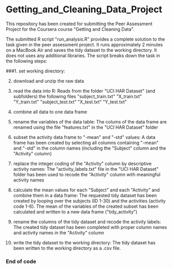 Getting_and_Cleaning_Data_Project
=================================

This repository has been created for submitting the Peer Assessment Project for the Coursera course "Getting and Cleaning Data".

The submitted R script "run_analysis.R" provides a complete solution to the task given in the peer assessment project. It runs approximately 2 minutes on a MacBook Air and saves the tidy dataset to the working directory. It does not uses any additional libraries. The script breaks down the task in the following steps:

###1. set working directory: 

2. download and unzip the raw data

3. read the data into R: 
Reads from the folder "UCI HAR Dataset" (and subfolders) the following files 
"subject_train.txt"
"X_train.txt"
"Y_train.txt"
"subject_test.txt"
"X_test.txt"
"Y_test.txt"

4. combine all data to one data frame

5. rename the variables of the data table: 
The colums of the data frame are renamed using the file "features.txt" in the "UCI HAR Dataset" folder

6. subset the activity data frame to "-mean" and "-std" values: 
A data frame has been created by selecting all columns containing "-mean" and "-std" in the column names (including the "Subject" column and the "Activity" column)

7. replace the integer coding of the "Activity" column by descriptive activity names: 
The "activity_labels.txt" file in the "UCI HAR Dataset" folder has been used to recode the "Activity" column with meaningful activity names

8. calculate the mean values for each "Subject" and each "Activity" and combine them in a data frame: 
The requested tidy dataset has been created by looping over the subjects (ID 1-30) and the activities (activity code 1-6). The mean of the variables of the created subset has been calculated and written to a new data frame ("tidy_activity")

9. rename the columns of the tidy dataset and recode the activity labels: 
The created tidy dataset has been completed with proper column names and activity names in the "Activity" column

10. write the tidy dataset to the working directory: 
The tidy dataset has been written to the working directory as a .csv file.


### End of code ###
